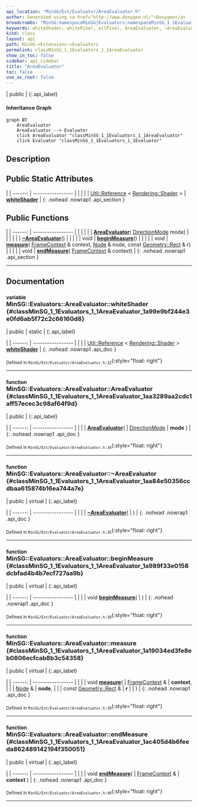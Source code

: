 ```yaml
---
api_location: "MinSG/Ext/Evaluator/AreaEvaluator.h"
author: Generated using <a href="http://www.doxygen.nl/">Doxygen</a>
breadcrumbs: "MinSG:namespaceMinSG|Evaluators:namespaceMinSG_1_1Evaluators"
keywords: whiteShader, whitePixel, allPixel, AreaEvaluator, ~AreaEvaluator, beginMeasure, measure, endMeasure
kind: class
layout: api
path: MinSG->Extensions->Evaluators
permalink: classMinSG_1_1Evaluators_1_1AreaEvaluator
show_in_toc: false
sidebar: api_sidebar
title: "AreaEvaluator"
toc: false
use_as_root: false
---
```


| public |
{:.api_label}

#### Inheritance Graph

```mermaid
graph BT
	AreaEvaluator
	AreaEvaluator --> Evaluator
	click AreaEvaluator "classMinSG_1_1Evaluators_1_1AreaEvaluator"
	click Evaluator "classMinSG_1_1Evaluators_1_1Evaluator"
```

## Description





## Public Static Attributes

|
| ------: | ----------------- |
|  | |
| [Util::Reference](classUtil_1_1Reference) < [Rendering::Shader](classRendering_1_1Shader) > | **[whiteShader](#classMinSG_1_1Evaluators_1_1AreaEvaluator_1a99e9bf244e3e0fd6ab5f72c2c66160d8)**  |
{: .nohead .nowrap1 .api_section }


## Public Functions

|
| ------: | ----------------- |
|  | |
|  | **[AreaEvaluator](#classMinSG_1_1Evaluators_1_1AreaEvaluator_1aa3289aa2cdc1aff57ecec3c98af64f9d)**( [DirectionMode](classMinSG_1_1Evaluators_1_1Evaluator#classMinSG_1_1Evaluators_1_1Evaluator_1addbbec5e92458641beb8a715f7904b1b)  mode) |
|  | |
|  | **[~AreaEvaluator](#classMinSG_1_1Evaluators_1_1AreaEvaluator_1aa84e50356ccdbaa615874b16ea744a7e)**() |
|  | |
| void | **[beginMeasure](#classMinSG_1_1Evaluators_1_1AreaEvaluator_1a989f33e0158dcbfad4b4b7ecf727aa9b)**() |
|  | |
| void | **[measure](#classMinSG_1_1Evaluators_1_1AreaEvaluator_1a19034ed3fe8eb0806ecfcab8b3c54358)**( [FrameContext](classMinSG_1_1FrameContext) & context,  [Node](classMinSG_1_1Node) & node, const [Geometry::Rect](namespaceGeometry#namespaceGeometry_1acedeea2f6bddd99f077df6f73901a875) & r) |
|  | |
| void | **[endMeasure](#classMinSG_1_1Evaluators_1_1AreaEvaluator_1ac405d4b6feeda862489142194f350051)**( [FrameContext](classMinSG_1_1FrameContext) & context) |
{: .nohead .nowrap1 .api_section }


-------------------------------------------------------------------

## Documentation

### <small>variable</small><br/> MinSG::Evaluators::AreaEvaluator::whiteShader {#classMinSG_1_1Evaluators_1_1AreaEvaluator_1a99e9bf244e3e0fd6ab5f72c2c66160d8}

| public | static |
{:.api_label}

|
| ------: | ----------------- |
|  |
| [Util::Reference](classUtil_1_1Reference) < [Rendering::Shader](classRendering_1_1Shader) > **[whiteShader](#classMinSG_1_1Evaluators_1_1AreaEvaluator_1a99e9bf244e3e0fd6ab5f72c2c66160d8)**  |
{: .nohead .nowrap1 .api_doc }





<sub>Defined in `MinSG/Ext/Evaluator/AreaEvaluator.h:32`</sub>{:style="float: right"}

-------------------------------------------------------------------

### <small>function</small><br/> MinSG::Evaluators::AreaEvaluator::AreaEvaluator {#classMinSG_1_1Evaluators_1_1AreaEvaluator_1aa3289aa2cdc1aff57ecec3c98af64f9d}

| public |
{:.api_label}

|
| ------: | ----------------- |
|  |
|  **[AreaEvaluator](#classMinSG_1_1Evaluators_1_1AreaEvaluator_1aa3289aa2cdc1aff57ecec3c98af64f9d)**( |  [DirectionMode](classMinSG_1_1Evaluators_1_1Evaluator#classMinSG_1_1Evaluators_1_1Evaluator_1addbbec5e92458641beb8a715f7904b1b)  | **mode** ) |
{: .nohead .nowrap1 .api_doc }





<sub>Defined in `MinSG/Ext/Evaluator/AreaEvaluator.h:34`</sub>{:style="float: right"}

-------------------------------------------------------------------

### <small>function</small><br/> MinSG::Evaluators::AreaEvaluator::~AreaEvaluator {#classMinSG_1_1Evaluators_1_1AreaEvaluator_1aa84e50356ccdbaa615874b16ea744a7e}

| public | virtual |
{:.api_label}

|
| ------: | ----------------- |
|  |
|  **[~AreaEvaluator](#classMinSG_1_1Evaluators_1_1AreaEvaluator_1aa84e50356ccdbaa615874b16ea744a7e)**( |  ) |
{: .nohead .nowrap1 .api_doc }





<sub>Defined in `MinSG/Ext/Evaluator/AreaEvaluator.h:35`</sub>{:style="float: right"}

-------------------------------------------------------------------

### <small>function</small><br/> MinSG::Evaluators::AreaEvaluator::beginMeasure {#classMinSG_1_1Evaluators_1_1AreaEvaluator_1a989f33e0158dcbfad4b4b7ecf727aa9b}

| public | virtual |
{:.api_label}

|
| ------: | ----------------- |
|  |
| void **[beginMeasure](#classMinSG_1_1Evaluators_1_1AreaEvaluator_1a989f33e0158dcbfad4b4b7ecf727aa9b)**( |  ) |
{: .nohead .nowrap1 .api_doc }





<sub>Defined in `MinSG/Ext/Evaluator/AreaEvaluator.h:38`</sub>{:style="float: right"}

-------------------------------------------------------------------

### <small>function</small><br/> MinSG::Evaluators::AreaEvaluator::measure {#classMinSG_1_1Evaluators_1_1AreaEvaluator_1a19034ed3fe8eb0806ecfcab8b3c54358}

| public | virtual |
{:.api_label}

|
| ------: | ----------------- |
|  |
| void **[measure](#classMinSG_1_1Evaluators_1_1AreaEvaluator_1a19034ed3fe8eb0806ecfcab8b3c54358)**( |  [FrameContext](classMinSG_1_1FrameContext) & | **context**, |
| |  [Node](classMinSG_1_1Node) & | **node**, |
| | const [Geometry::Rect](namespaceGeometry#namespaceGeometry_1acedeea2f6bddd99f077df6f73901a875) & | **r** |
|   ) |
{: .nohead .nowrap1 .api_doc }





<sub>Defined in `MinSG/Ext/Evaluator/AreaEvaluator.h:39`</sub>{:style="float: right"}

-------------------------------------------------------------------

### <small>function</small><br/> MinSG::Evaluators::AreaEvaluator::endMeasure {#classMinSG_1_1Evaluators_1_1AreaEvaluator_1ac405d4b6feeda862489142194f350051}

| public | virtual |
{:.api_label}

|
| ------: | ----------------- |
|  |
| void **[endMeasure](#classMinSG_1_1Evaluators_1_1AreaEvaluator_1ac405d4b6feeda862489142194f350051)**( |  [FrameContext](classMinSG_1_1FrameContext) & | **context** ) |
{: .nohead .nowrap1 .api_doc }





<sub>Defined in `MinSG/Ext/Evaluator/AreaEvaluator.h:40`</sub>{:style="float: right"}

-------------------------------------------------------------------


